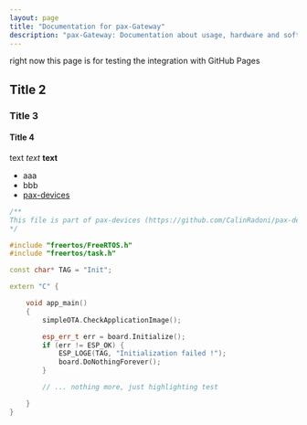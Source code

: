 ```yaml
---
layout: page
title: "Documentation for pax-Gateway"
description: "pax-Gateway: Documentation about usage, hardware and software"
---
```


right now this page is for testing the integration with GitHub Pages

## Title 2

### Title 3

#### Title 4

text *text* **text**

* aaa
* bbb
* [pax-devices](https://github.com/CalinRadoni/pax-devices)

```c++
/**
This file is part of pax-devices (https://github.com/CalinRadoni/pax-devices)
*/

#include "freertos/FreeRTOS.h"
#include "freertos/task.h"

const char* TAG = "Init";

extern "C" {

    void app_main()
    {
        simpleOTA.CheckApplicationImage();

        esp_err_t err = board.Initialize();
        if (err != ESP_OK) {
            ESP_LOGE(TAG, "Initialization failed !");
            board.DoNothingForever();
        }

        // ... nothing more, just highlighting test

    }
}
```
